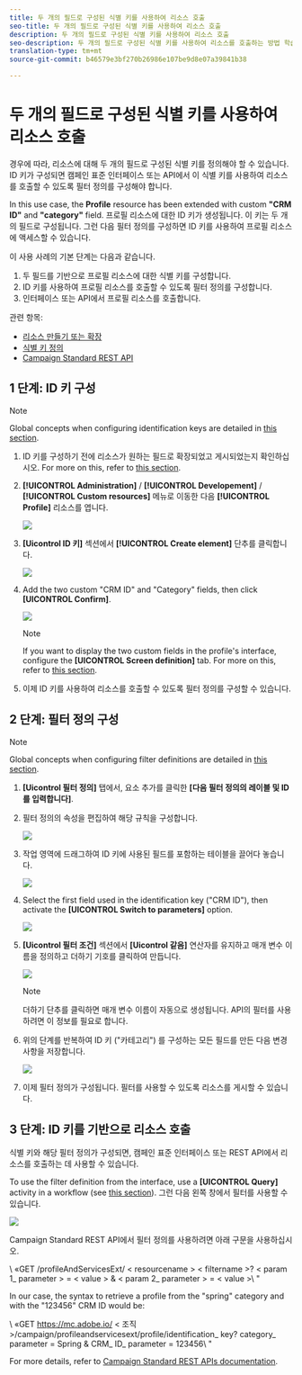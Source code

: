 ```yaml
---
title: 두 개의 필드로 구성된 식별 키를 사용하여 리소스 호출
seo-title: 두 개의 필드로 구성된 식별 키를 사용하여 리소스 호출
description: 두 개의 필드로 구성된 식별 키를 사용하여 리소스 호출
seo-description: 두 개의 필드로 구성된 식별 키를 사용하여 리소스를 호출하는 방법 학습
translation-type: tm+mt
source-git-commit: b46579e3bf270b26986e107be9d8e07a39841b38

---
```



# 두 개의 필드로 구성된 식별 키를 사용하여 리소스 호출

경우에 따라, 리소스에 대해 두 개의 필드로 구성된 식별 키를 정의해야 할 수 있습니다. ID 키가 구성되면 캠페인 표준 인터페이스 또는 API에서 이 식별 키를 사용하여 리소스를 호출할 수 있도록 필터 정의를 구성해야 합니다.

In this use case, the **Profile** resource has been extended with custom **"CRM ID"** and **"category"** field. 프로필 리소스에 대한 ID 키가 생성됩니다. 이 키는 두 개의 필드로 구성됩니다. 그런 다음 필터 정의를 구성하면 ID 키를 사용하여 프로필 리소스에 액세스할 수 있습니다.

이 사용 사례의 기본 단계는 다음과 같습니다.

1. 두 필드를 기반으로 프로필 리소스에 대한 식별 키를 구성합니다.
1. ID 키를 사용하여 프로필 리소스를 호출할 수 있도록 필터 정의를 구성합니다.
1. 인터페이스 또는 API에서 프로필 리소스를 호출합니다.

관련 항목:

* [리소스 만들기 또는 확장](help/developing/using/creating-or-extending-the-resource.md)
* [식별 키 정의](help/developing/using/configuring-the-resource-s-data-structure.md#defining-identification-keys)
* [Campaign Standard REST API](https://docs.campaign.adobe.com/doc/standard/en/api/ACS_API.html)

## 1 단계: ID 키 구성

>[!NOTE]
> Global concepts when configuring identification keys are detailed in [this section](help/developing/using/configuring-the-resource-s-data-structure.md#defining-identification-keys).

1. ID 키를 구성하기 전에 리소스가 원하는 필드로 확장되었고 게시되었는지 확인하십시오. For more on this, refer to [this section](help/developing/using/creating-or-extending-the-resource.md).

1. **[!UICONTROL Administration]** / **[!UICONTROL Developement]** / **[!UICONTROL Custom resources]** 메뉴로 이동한 다음 **[!UICONTROL Profile]** 리소스를 엽니다.

   ![](assets/uc_idkey1.png)

1. **[Uicontrol ID 키]** 섹션에서 **[!UICONTROL Create element]** 단추를 클릭합니다.

   ![](assets/uc_idkey2.png)

1. Add the two custom "CRM ID" and "Category" fields, then click **[UICONTROL Confirm]**.

   ![](assets/uc_idkey3.png)

   >[!NOTE]
   > If you want to display the two custom fields in the profile's interface, configure the **[UICONTROL Screen definition]** tab. For more on this, refer to [this section](help/developing/using/configuring-the-screen-definition.md).

1. 이제 ID 키를 사용하여 리소스를 호출할 수 있도록 필터 정의를 구성할 수 있습니다.

## 2 단계: 필터 정의 구성

>[!NOTE]
> Global concepts when configuring filter definitions are detailed in [this section](help/developing/using/configuring-filter-definition.md).

1. **[Uicontrol 필터 정의]** 탭에서, 요소 추가를 클릭한 **[다음 필터 정의의 레이블 및 ID를 입력합니다]**.

1. 필터 정의의 속성을 편집하여 해당 규칙을 구성합니다.

   ![](assets/uc_idkey4.png)

1. 작업 영역에 드래그하여 ID 키에 사용된 필드를 포함하는 테이블을 끌어다 놓습니다.

   ![](assets/uc_idkey5.png)

1. Select the first field used in the identification key ("CRM ID"), then activate the **[UICONTROL Switch to parameters]** option.

   ![](assets/uc_idkey6.png)

1. **[Uicontrol 필터 조건]** 섹션에서 **[Uicontrol 같음]** 연산자를 유지하고 매개 변수 이름을 정의하고 더하기 기호를 클릭하여 만듭니다.

   ![](assets/uc_idkey7.png)

   >[!NOTE]
   > 더하기 단추를 클릭하면 매개 변수 이름이 자동으로 생성됩니다. API의 필터를 사용하려면 이 정보를 필요로 합니다.

1. 위의 단계를 반복하여 ID 키 ("카테고리") 를 구성하는 모든 필드를 만든 다음 변경 사항을 저장합니다.

   ![](assets/uc_idkey8.png)

1. 이제 필터 정의가 구성됩니다. 필터를 사용할 수 있도록 리소스를 게시할 수 있습니다.

## 3 단계: ID 키를 기반으로 리소스 호출

식별 키와 해당 필터 정의가 구성되면, 캠페인 표준 인터페이스 또는 REST API에서 리소스를 호출하는 데 사용할 수 있습니다.

To use the filter definition from the interface, use a **[UICONTROL Query]** activity in a workflow (see [this section](help/automating/using/query.md)). 그런 다음 왼쪽 창에서 필터를 사용할 수 있습니다.

![](assets/uc_idkey9.png)

Campaign Standard REST API에서 필터 정의를 사용하려면 아래 구문을 사용하십시오.

\ «GET /profileAndServicesExt/ &lt; resourcename &gt; &lt; filtername &gt;? &lt; param 1_ parameter &gt; = &lt; value &gt; &amp; &lt; param 2_ parameter &gt; = &lt; value &gt;\ "

In our case, the syntax to retrieve a profile from the "spring" category and with the "123456" CRM ID would be:

\ «GET https://mc.adobe.io/ &lt; 조직 &gt;/campaign/profileandservicesext/profile/identification_ key? category_ parameter = Spring &amp; CRM_ ID_ parameter = 123456\ "

For more details, refer to [Campaign Standard REST APIs documentation](https://docs.campaign.adobe.com/doc/standard/en/api/ACS_API.html#filtering).